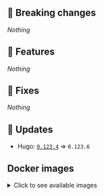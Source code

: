 ## :loudspeaker: Breaking changes

*Nothing*


## :tada: Features

*Nothing*


## :bug: Fixes

*Nothing*


## :heartbeat: Updates

* Hugo: [`0.123.4`](https://github.com/floryn90/docker-hugo/releases/tag/0.123.4) => `0.123.6`


## Docker images

<details>
<summary>Click to see available images</summary>

This release is available from Docker Hub as project `floryn90/hugo` with the following tags:

| Alias tags                   | Version specific tags                      |
| ---------------------------- | ------------------------------------------ |
| `busybox`, `latest`          | `0.123.6-busybox`, `0.123.6`                     |
| `busybox-ci`, `ci`           | `0.123.6-busybox-ci`, `0.123.6-ci`               |
| `busybox-onbuild`, `onbuild` | `0.123.6-busybox-onbuild`, `0.123.6-onbuild`     |
| `alpine`                     | `0.123.6-alpine`                              |
| `alpine-ci`                  | `0.123.6-alpine-ci`                           |
| `alpine-onbuild`             | `0.123.6-alpine-onbuild`                      |
| `asciidoctor`                | `0.123.6-asciidoctor`                         |
| `asciidoctor-ci`             | `0.123.6-asciidoctor-ci`                      |
| `asciidoctor-onbuild`        | `0.123.6-asciidoctor-onbuild`                 |
| `pandoc`                     | `0.123.6-pandoc`                              |
| `pandoc-ci`                  | `0.123.6-pandoc-ci`                           |
| `pandoc-onbuild`             | `0.123.6-pandoc-onbuild`                      |
| `ext-alpine`                 | `0.123.6-ext-alpine`                          |
| `ext-alpine-ci`              | `0.123.6-ext-alpine-ci`                       |
| `ext-alpine-onbuild`         | `0.123.6-ext-alpine-onbuild`                  |
| `ext-asciidoctor`            | `0.123.6-ext-asciidoctor`                     |
| `ext-asciidoctor-ci`         | `0.123.6-ext-asciidoctor-ci`                  |
| `ext-asciidoctor-onbuild`    | `0.123.6-ext-asciidoctor-onbuild`             |
| `ext-pandoc`                 | `0.123.6-ext-pandoc`                          |
| `ext-pandoc-ci`              | `0.123.6-ext-pandoc-ci`                       |
| `ext-pandoc-onbuild`         | `0.123.6-ext-pandoc-onbuild`                  |
| `debian`                     | `0.123.6-debian`                              |
| `debian-ci`                  | `0.123.6-debian-ci`                           |
| `debian-onbuild`             | `0.123.6-debian-onbuild`                      |
| `ext-debian`, `ext`, `latest-ext` | `0.123.6-ext-debian`, `0.123.6-ext`         |
| `ext-debian-ci`, `ext-ci`    | `0.123.6-ext-debian-ci`, `0.123.6-ext-ci`        |
| `ext-debian-onbuild`, `ext-onbuild` | `0.123.6-ext-debian-onbuild`, `0.123.6-ext-onbuild` |
| `ubuntu`                     | `0.123.6-ubuntu`                            |
| `ubuntu-ci`                  | `0.123.6-ubuntu-ci`                         |
| `ubuntu-onbuild`             | `0.123.6-ubuntu-onbuild`                    |
| `ext-ubuntu`                 | `0.123.6-ext-ubuntu`                        |
| `ext-ubuntu-ci`              | `0.123.6-ext-ubuntu-ci`                     |
| `ext-ubuntu-onbuild`         | `0.123.6-ext-ubuntu-onbuild`                |
</details>